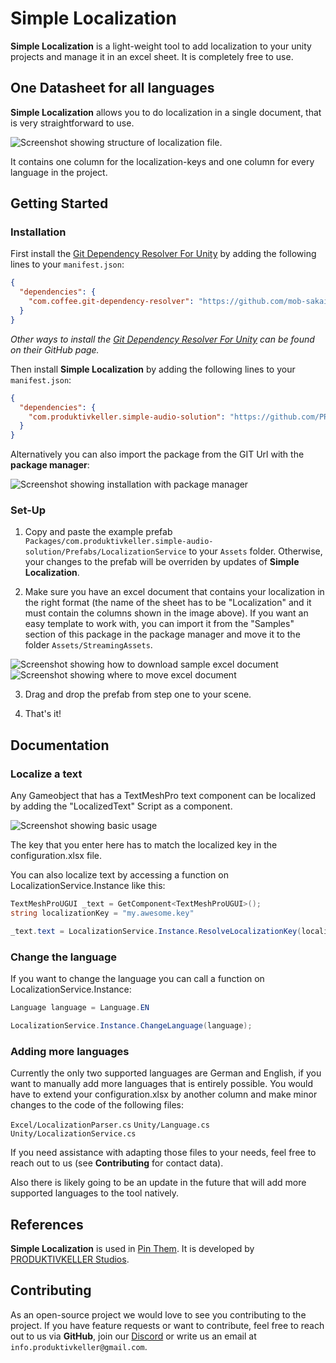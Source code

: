 # Simple Localization
**Simple Localization** is a light-weight tool to add localization to your unity projects and manage it in an excel sheet. It is completely free to use.

## One Datasheet for all languages

**Simple Localization** allows you to do localization in a single document, that is very straightforward to use.

![Screenshot showing structure of localization file.](./Images~/excel-example.PNG)

It contains one column for the localization-keys and one column for every language in the project.

## Getting Started

### Installation

First install the [Git Dependency Resolver For Unity]("https://github.com/mob-sakai/GitDependencyResolverForUnity") by adding the following lines to your `manifest.json`:


```json
{
  "dependencies": {
    "com.coffee.git-dependency-resolver": "https://github.com/mob-sakai/GitDependencyResolverForUnity.git"
  }
}
```

*Other ways to install the [Git Dependency Resolver For Unity]("https://github.com/mob-sakai/GitDependencyResolverForUnity") can be found on their GitHub page.*

Then install **Simple Localization** by adding the following lines to your `manifest.json`:

```json
{
  "dependencies": {
    "com.produktivkeller.simple-audio-solution": "https://github.com/PRODUKTIVKELLER/simple-localization.git"
  }
}
```

Alternatively you can also import the package from the GIT Url with the **package manager**:

![Screenshot showing installation with package manager](./Images~/add-package-from-git-url.PNG)


### Set-Up

1. Copy and paste the example prefab `Packages/com.produktivkeller.simple-audio-solution/Prefabs/LocalizationService` to your `Assets` folder. Otherwise, your changes to the prefab will be overriden by updates of **Simple Localization**.

2. Make sure you have an excel document that contains your localization in the right format (the name of the sheet has to be "Localization" and it must contain the columns shown in the image above). If you want an easy template to work with, you can import it from the "Samples" section of this package in the package manager and move it to the folder `Assets/StreamingAssets`.

![Screenshot showing how to download sample excel document](./Images~/download-sample.PNG)
![Screenshot showing where to move excel document](./Images~/move-configuration.PNG)

3. Drag and drop the prefab from step one to your scene.

4. That's it!

## Documentation

### Localize a text

Any Gameobject that has a TextMeshPro text component can be localized by adding the "LocalizedText" Script as a component.

![Screenshot showing basic usage](./Images~/download-sample.PNG)

The key that you enter here has to match the localized key in the configuration.xlsx file.

You can also localize text by accessing a function on LocalizationService.Instance like this:

```csharp
TextMeshProUGUI _text = GetComponent<TextMeshProUGUI>();
string localizationKey = "my.awesome.key"

_text.text = LocalizationService.Instance.ResolveLocalizationKey(localizationKey);
```

### Change the language

If you want to change the language you can call a function on LocalizationService.Instance:

```csharp
Language language = Language.EN

LocalizationService.Instance.ChangeLanguage(language);
```

### Adding more languages

Currently the only two supported languages are German and English, if you want to manually add more languages that is entirely possible. 
You would have to extend your configuration.xlsx by another column and make minor changes to the code of the following files:

`Excel/LocalizationParser.cs`
`Unity/Language.cs`
`Unity/LocalizationService.cs`

If you need assistance with adapting those files to your needs, feel free to reach out to us (see **Contributing** for contact data).

Also there is likely going to be an update in the future that will add more supported languages to the tool natively.

## References

**Simple Localization** is used in [Pin Them](https://store.steampowered.com/app/1764220/Pin_Them). It is developed by [PRODUKTIVKELLER Studios](https://produktivkeller.com/).

## Contributing

As an open-source project we would love to see you contributing to the project. If you have feature requests or want to contribute, feel free to reach out to us via **GitHub**, join our [Discord](https://discord.gg/KMurg8H823) or write us an email at `info.produktivkeller@gmail.com`.